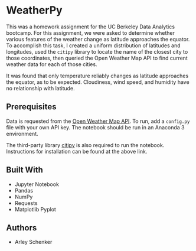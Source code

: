 # WeatherPy

This was a homework assignment for the UC Berkeley Data Analytics bootcamp. For this assignment, we were asked to determine whether various features of the weather change as latitude approaches the equator. To accomplish this task, I created a uniform distribution of latitudes and longitudes, used the `citipy` library to locate the name of the closest city to those coordinates, then queried the Open Weather Map API to find current weather data for each of those cities. 

It was found that only temperature reliably changes as latitude approaches the equator, as to be expected. Cloudiness, wind speed, and humidity have no relationship with latitude.


## Prerequisites

Data is requested from the [Open Weather Map API](https://openweathermap.org/). To run, add a `config.py` file with your own API key. The notebook should be run in an Anaconda 3 environment.

The third-party library [citipy](https://github.com/wingchen/citipy) is also required to run the notebook. Instructions for installation can be found at the above link.

## Built With

* Jupyter Notebook
* Pandas
* NumPy
* Requests
* Matplotlib Pyplot

## Authors

* Arley Schenker
